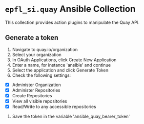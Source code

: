 # `epfl_si.quay` Ansible Collection

This collection provides action plugins to manipulate the Quay API.

## Generate a token
1. Navigate to quay.io/organization
1. Select your organization
1. In OAuth Applications, click Create New Application
1. Enter a name, for instance 'ansible' and continue
1. Select the application and click Generate Token
1. Check the following settings:
  - [x] Administer Organization
  - [x] Administer Repositories
  - [x] Create Repositories
  - [x] View all visible repositories
  - [x] Read/Write to any accessible repositories
1. Save the token in the variable 'ansible_quay_bearer_token'
